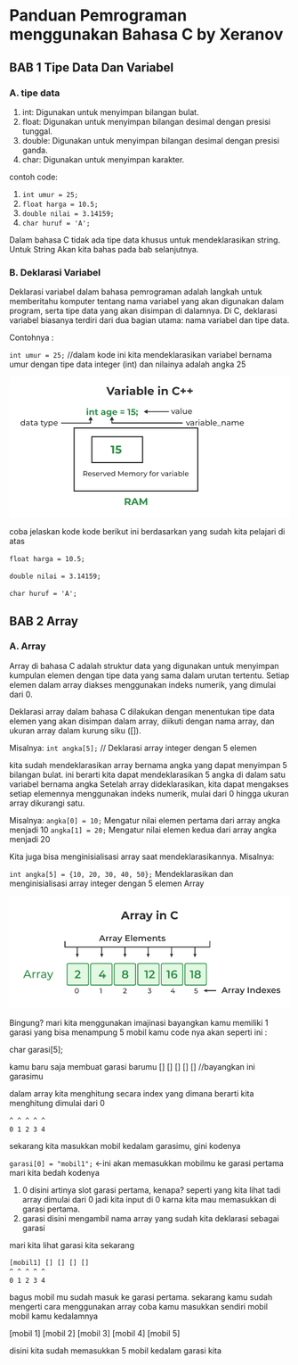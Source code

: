 # Panduan Pemrograman menggunakan Bahasa C by Xeranov

<!-- logika dasar dan algortima  pemrograman -->

## **BAB 1 Tipe Data Dan Variabel**

### A. tipe data

1. int: Digunakan untuk menyimpan bilangan bulat.
2. float: Digunakan untuk menyimpan bilangan desimal dengan presisi tunggal.
3. double: Digunakan untuk menyimpan bilangan desimal dengan presisi ganda.
4. char: Digunakan untuk menyimpan karakter.

contoh code:

1. `int umur = 25;`
2. `float harga = 10.5; `
3. `double nilai = 3.14159; `
4. `char huruf = 'A'; `

Dalam bahasa C tidak ada tipe data khusus untuk mendeklarasikan string. Untuk String Akan kita bahas pada bab selanjutnya.

### B. Deklarasi Variabel

Deklarasi variabel dalam bahasa pemrograman adalah langkah untuk memberitahu komputer tentang nama variabel yang akan digunakan dalam program,
serta tipe data yang akan disimpan di dalamnya.
Di C, deklarasi variabel biasanya terdiri dari dua bagian utama: nama variabel dan tipe data.

Contohnya :

`int umur = 25;` //dalam kode ini kita mendeklarasikan variabel bernama umur dengan tipe data integer (int) dan nilainya adalah angka 25

![Tipe Data](tipedata.png)

coba jelaskan kode kode berikut ini berdasarkan yang sudah kita pelajari di atas

`float harga = 10.5;`

`double nilai = 3.14159;`

`char huruf = 'A';`

## BAB 2 Array

### A. Array

Array di bahasa C adalah struktur data yang digunakan untuk menyimpan kumpulan elemen dengan tipe data yang sama dalam urutan tertentu.
Setiap elemen dalam array diakses menggunakan indeks numerik, yang dimulai dari 0.

Deklarasi array dalam bahasa C dilakukan dengan menentukan tipe data elemen yang akan disimpan dalam array,
diikuti dengan nama array, dan ukuran array dalam kurung siku ([]).

Misalnya:
`int angka[5];` // Deklarasi array integer dengan 5 elemen

kita sudah mendeklarasikan array bernama angka yang dapat menyimpan 5 bilangan bulat.
ini berarti kita dapat mendeklarasikan 5 angka di dalam satu variabel bernama angka
Setelah array dideklarasikan, kita dapat mengakses setiap elemennya menggunakan indeks numerik, mulai dari 0 hingga ukuran array dikurangi satu.

Misalnya:
`angka[0] = 10;` Mengatur nilai elemen pertama dari array angka menjadi 10
`angka[1] = 20;` Mengatur nilai elemen kedua dari array angka menjadi 20

Kita juga bisa menginisialisasi array saat mendeklarasikannya. Misalnya:

`int angka[5] = {10, 20, 30, 40, 50};` Mendeklarasikan dan menginisialisasi array integer dengan 5 elemen Array

![array](array.png)

Bingung? mari kita menggunakan imajinasi
bayangkan kamu memiliki 1 garasi yang bisa menampung 5 mobil kamu
code nya akan seperti ini :

char garasi[5];

kamu baru saja membuat garasi barumu
[] [] [] [] [] //bayangkan ini garasimu

dalam array kita menghitung secara index yang dimana berarti kita menghitung dimulai dari 0

```[] [] [] [] []
^ ^ ^ ^ ^
0 1 2 3 4
```
sekarang kita masukkan mobil kedalam garasimu, gini kodenya

`garasi[0] = "mobil1";` <-ini akan memasukkan mobilmu ke garasi pertama mari kita bedah kodenya

1. 0 disini artinya slot garasi pertama, kenapa? seperti yang kita lihat tadi array dimulai dari 0 jadi kita input di 0 karna kita mau memasukkan di garasi pertama.
2. garasi disini mengambil nama array yang sudah kita deklarasi sebagai garasi

mari kita lihat garasi kita sekarang
```
[mobil1] [] [] [] []
^ ^ ^ ^ ^
0 1 2 3 4
```
bagus mobil mu sudah masuk ke garasi pertama. sekarang kamu sudah mengerti cara menggunakan array coba kamu masukkan sendiri mobil mobil kamu kedalamnya

[mobil 1] [mobil 2] [mobil 3] [mobil 4] [mobil 5]

disini kita sudah memasukkan 5 mobil kedalam garasi kita
